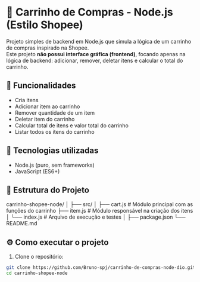 # 🛒 Carrinho de Compras - Node.js (Estilo Shopee)

Projeto simples de backend em Node.js que simula a lógica de um carrinho de compras inspirado na Shopee.  
Este projeto **não possui interface gráfica (frontend)**, focando apenas na lógica de backend: adicionar, remover, deletar itens e calcular o total do carrinho.

## 🚀 Funcionalidades

- Cria itens
- Adicionar item ao carrinho
- Remover quantidade de um item
- Deletar item do carrinho
- Calcular total de itens e valor total do carrinho
- Listar todos os itens do carrinho

## 🧱 Tecnologias utilizadas

- Node.js (puro, sem frameworks)
- JavaScript (ES6+)

## 📁 Estrutura do Projeto

carrinho-shopee-node/
│
├── src/
│ ├── cart.js # Módulo principal com as funções do carrinho
  ├── item.js # Módulo responsável na criação dos itens 
│ └── index.js # Arquivo de execução e testes
│
├── package.json
└── README.md

## ⚙️ Como executar o projeto

1. Clone o repositório:
```bash
git clone https://github.com/Bruno-spj/carrinho-de-compras-node-dio.git
cd carrinho-shopee-node


